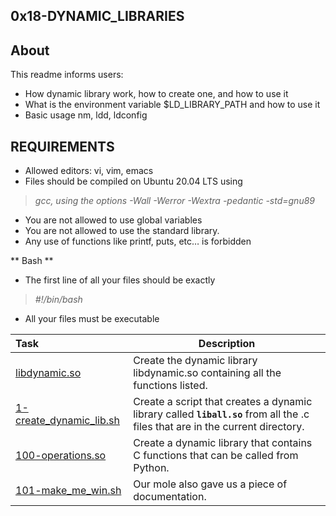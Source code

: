 ## 0x18-DYNAMIC_LIBRARIES

## About

This readme informs users:
- How dynamic library work, how to create one, and how to use it
- What is the environment variable $LD_LIBRARY_PATH and how to use it
- Basic usage nm, ldd, ldconfig

## REQUIREMENTS


- Allowed editors: vi, vim, emacs
- Files should be compiled on Ubuntu 20.04 LTS using
> _gcc, using the options -Wall -Werror -Wextra -pedantic -std=gnu89_
- You are not allowed to use global variables
- You are not allowed to use the standard library.
- Any use of functions like printf, puts, etc… is forbidden

** Bash **
- The first line of all your files should be exactly
> _#!/bin/bash_
- All your files must be executable

| Task | Description |
| :--- | ----------- |
| [libdynamic.so](./len) | Create the dynamic library libdynamic.so containing all the functions listed. |
| [1-create_dynamic_lib.sh](./1-create_dynamic_lib.sh) | Create a script that creates a dynamic library called **`liball.so`** from all the .c files that are in the current directory. |
| [100-operations.so]() | Create a dynamic library that contains C functions that can be called from Python. |
| [101-make_me_win.sh](./101-make_me_win.sh) | Our mole also gave us a piece of documentation. |
